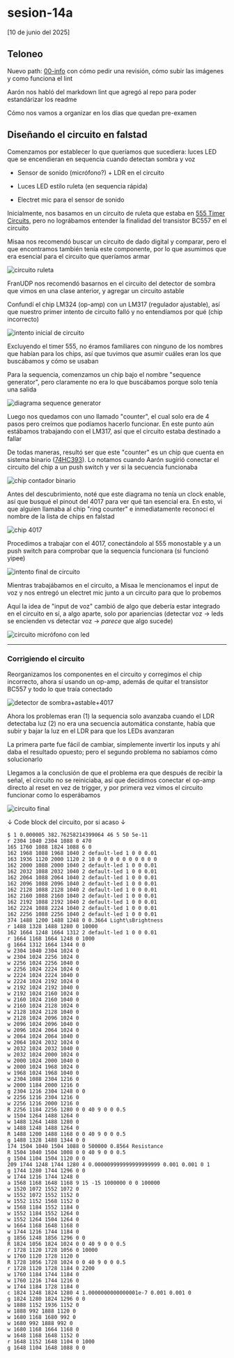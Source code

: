 # sesion-14a

[10 de junio del 2025]

## Teloneo

Nuevo path: [00-info](/00-info/) con cómo pedir una revisión, cómo subir las imágenes y como funciona el lint

Aarón nos habló del markdown lint que agregó al repo para poder estandárizar los readme

Cómo nos vamos a organizar en los días que quedan pre-examen

## Diseñando el circuito en falstad

Comenzamos por establecer lo que queríamos que sucediera: luces LED que se encendieran en sequencia cuando detectan sombra y voz

- Sensor de sonido (micrófono?) + LDR en el circuito

- Luces LED estilo ruleta (en sequencia rápida)

- Electret mic para el sensor de sonido

Inicialmente, nos basamos en un circuito de ruleta que estaba en [555 Timer Circuits](https://www.555-timer-circuits.com/roulette.html), pero no lográbamos entender la finalidad del transistor BC557 en el circuito

Misaa nos recomendó buscar un circuito de dado digital y comparar, pero el que encontramos también tenía este componente, por lo que asumimos que era esencial para el circuito que queríamos armar

![circuito ruleta](./archivos/ruleta.png)

FranUDP nos recomendó basarnos en el circuito del detector de sombra que vimos en una clase anterior, y agregar un circuito astable

Confundí el chip LM324 (op-amp) con un LM317 (regulador ajustable), así que nuestro primer intento de circuito falló y no entendíamos por qué (chip incorrecto)

![intento inicial de circuito](./archivos/intentocircuito.png)

Excluyendo el timer 555, no éramos familiares con ninguno de los nombres que habían para los chips, así que tuvimos que asumir cuáles eran los que buscábamos y cómo se usaban

Para la sequencia, comenzamos un chip bajo el nombre "sequence generator", pero claramente no era lo que buscábamos porque solo tenía una salida

![diagrama sequence generator](./archivos/sequencegenerator.png)

Luego nos quedamos con uno llamado "counter", el cual solo era de 4 pasos pero creímos que podíamos hacerlo funcionar. En este punto aún estábamos trabajando con el LM317, así que el circuito estaba destinado a fallar

De todas maneras, resultó ser que este "counter" es un chip que cuenta en sistema binario ([74HC393](https://assets.nexperia.com/documents/data-sheet/74HC_HCT393.pdf)). Lo notamos cuando Aarón sugirió conectar el circuito del chip a un push switch y ver si la secuencia funcionaba

![chip contador binario](./archivos/binarycounter.png)

Antes del descubrimiento, noté que este diagrama no tenía un clock enable, así que busqué el pinout del 4017 para ver qué tan esencial era. En esto, vi que alguien llamaba al chip "ring counter" e inmediatamente reconocí el nombre de la lista de chips en falstad

![chip 4017](./archivos/10sequence.png)

Procedimos a trabajar con el 4017, conectándolo al 555 monostable y a un push switch para comprobar que la sequencia funcionara (si funcionó yipee)

![intento final de circuito](./archivos/intentocircuitofinal.png)

Mientras trabajábamos en el circuito, a Misaa le mencionamos el input de voz y nos entregó un electret mic junto a un circuito para que lo probemos

Aquí la idea de "input de voz" cambió de algo que debería estar integrado en el circuito en sí, a algo aparte, solo por apariencias (detectar voz &rarr; leds se encienden vs detectar voz &rarr; *parece* que algo sucede)

![circuito micrófono con led](./archivos/mic_led.png)

***

### Corrigiendo el circuito

Reorganizamos los componentes en el circuito y corregimos el chip incorrecto, ahora sí usando un op-amp, además de quitar el transistor BC557 y todo lo que traía conectado

![detector de sombra+astable+4017](./archivos/dds_astable_sequence.png)

Ahora los problemas eran (1) la sequencia solo avanzaba cuando el LDR detectaba luz (2) no era una secuencia automática constante, había que subir y bajar la luz en el LDR para que los LEDs avanzaran

La primera parte fue fácil de cambiar, simplemente invertir los inputs y ahí daba el resultado opuesto; pero el segundo problema no sabíamos cómo solucionarlo

Llegamos a la conclusión de que el problema era que después de recibir la señal, el circuito no se reiniciaba, así que decidimos conectar el op-amp directo al reset en vez de trigger, y por primera vez vimos el circuito funcionar como lo esperábamos

![circuito final](./archivos/circuitofinal.png)

&darr; Code block del circuito, por si acaso &darr;

```text
$ 1 0.000005 382.76258214399064 46 5 50 5e-11
r 2304 1040 2304 1088 0 470
165 1760 1088 1824 1088 6 0
162 1968 1088 1968 1040 2 default-led 1 0 0 0.01
163 1936 1120 2000 1120 2 10 0 0 0 0 0 0 0 0 0 0
162 2000 1088 2000 1040 2 default-led 1 0 0 0.01
162 2032 1088 2032 1040 2 default-led 1 0 0 0.01
162 2064 1088 2064 1040 2 default-led 1 0 0 0.01
162 2096 1088 2096 1040 2 default-led 1 0 0 0.01
162 2128 1088 2128 1040 2 default-led 1 0 0 0.01
162 2160 1088 2160 1040 2 default-led 1 0 0 0.01
162 2192 1088 2192 1040 2 default-led 1 0 0 0.01
162 2224 1088 2224 1040 2 default-led 1 0 0 0.01
162 2256 1088 2256 1040 2 default-led 1 0 0 0.01
374 1488 1200 1488 1248 0 0.3664 Light\sBrightness
r 1488 1328 1488 1280 0 10000
162 1664 1248 1664 1312 2 default-led 1 0 0 0.01
r 1664 1168 1664 1248 0 1000
g 1664 1312 1664 1344 0 0
w 2304 1040 2304 1024 0
w 2304 1024 2256 1024 0
w 2256 1024 2256 1040 0
w 2256 1024 2224 1024 0
w 2224 1024 2224 1040 0
w 2224 1024 2192 1024 0
w 2192 1024 2192 1040 0
w 2192 1024 2160 1024 0
w 2160 1024 2160 1040 0
w 2160 1024 2128 1024 0
w 2128 1024 2128 1040 0
w 2128 1024 2096 1024 0
w 2096 1024 2096 1040 0
w 2096 1024 2064 1024 0
w 2064 1024 2064 1040 0
w 2064 1024 2032 1024 0
w 2032 1024 2032 1040 0
w 2032 1024 2000 1024 0
w 2000 1024 2000 1040 0
w 2000 1024 1968 1024 0
w 1968 1024 1968 1040 0
w 2304 1088 2304 1216 0
w 2000 1184 2000 1216 0
g 2304 1216 2304 1248 0 0
w 2256 1216 2304 1216 0
w 2256 1216 2000 1216 0
R 2256 1184 2256 1280 0 0 40 9 0 0 0.5
w 1504 1264 1488 1264 0
w 1488 1264 1488 1280 0
w 1488 1248 1488 1264 0
R 1488 1200 1488 1168 0 0 40 9 0 0 0.5
g 1488 1328 1488 1344 0 0
174 1504 1040 1504 1088 0 500000 0.8564 Resistance
R 1504 1040 1504 1008 0 0 40 9 0 0 0.5
g 1504 1104 1504 1120 0 0
209 1744 1248 1744 1280 4 0.000009999999999999999 0.001 0.001 0 1
g 1744 1280 1744 1296 0 0
w 1744 1216 1744 1248 0
a 1568 1168 1648 1168 9 15 -15 1000000 0 0 100000
w 1520 1072 1552 1072 0
w 1552 1072 1552 1152 0
w 1552 1152 1568 1152 0
w 1568 1184 1552 1184 0
w 1552 1184 1552 1264 0
w 1552 1264 1504 1264 0
w 1664 1168 1648 1168 0
w 1744 1216 1744 1184 0
g 1856 1248 1856 1296 0 0
R 1824 1056 1824 1024 0 0 40 9 0 0 0.5
r 1728 1120 1728 1056 0 10000
w 1760 1120 1728 1120 0
R 1728 1056 1728 1024 0 0 40 9 0 0 0.5
r 1728 1120 1728 1184 0 2200
w 1760 1184 1744 1184 0
w 1760 1216 1744 1216 0
w 1744 1184 1728 1184 0
c 1824 1248 1824 1280 4 1.0000000000000001e-7 0.001 0.001 0
g 1824 1280 1824 1296 0 0
w 1888 1152 1936 1152 0
w 1888 992 1888 1120 0
w 1680 1168 1680 992 0
w 1680 992 1888 992 0
w 1680 1168 1664 1168 0
w 1648 1168 1648 1152 0
r 1648 1152 1648 1104 0 1000
g 1648 1104 1648 1088 0 0
```

